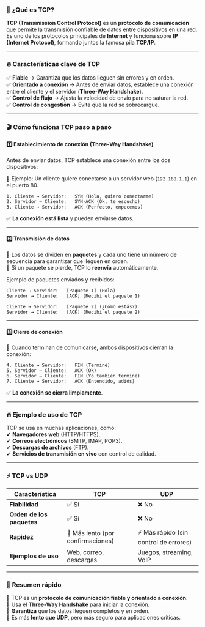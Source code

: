 ### 🔹 **¿Qué es TCP?**

**TCP (Transmission Control Protocol)** es un **protocolo de comunicación** que permite la transmisión confiable de datos entre dispositivos en una red. Es uno de los protocolos principales de **Internet** y funciona sobre **IP (Internet Protocol)**, formando juntos la famosa pila **TCP/IP**.

---

### 🔥 **Características clave de TCP**

✅ **Fiable** → Garantiza que los datos lleguen sin errores y en orden.  
✅ **Orientado a conexión** → Antes de enviar datos, establece una conexión entre el cliente y el servidor (**Three-Way Handshake**).  
✅ **Control de flujo** → Ajusta la velocidad de envío para no saturar la red.  
✅ **Control de congestión** → Evita que la red se sobrecargue.

---

### 🎬 **Cómo funciona TCP paso a paso**

#### **1️⃣ Establecimiento de conexión (Three-Way Handshake)**

Antes de enviar datos, TCP establece una conexión entre los dos dispositivos:

📌 Ejemplo: Un cliente quiere conectarse a un servidor web (`192.168.1.1`) en el puerto 80.

```plaintext
1. Cliente → Servidor:   SYN (Hola, quiero conectarme)
2. Servidor → Cliente:   SYN-ACK (Ok, te escucho)
3. Cliente → Servidor:   ACK (Perfecto, empecemos)
```

✅ **La conexión está lista** y pueden enviarse datos.

---

#### **2️⃣ Transmisión de datos**

📌 Los datos se dividen en **paquetes** y cada uno tiene un número de secuencia para garantizar que lleguen en orden.  
📌 Si un paquete se pierde, TCP lo **reenvía** automáticamente.

Ejemplo de paquetes enviados y recibidos:

```plaintext
Cliente → Servidor:   [Paquete 1] (Hola)
Servidor → Cliente:   [ACK] (Recibí el paquete 1)

Cliente → Servidor:   [Paquete 2] (¿Cómo estás?)
Servidor → Cliente:   [ACK] (Recibí el paquete 2)
```

---

#### **3️⃣ Cierre de conexión**

📌 Cuando terminan de comunicarse, ambos dispositivos cierran la conexión:

```plaintext
4. Cliente → Servidor:   FIN (Terminé)
5. Servidor → Cliente:   ACK (Ok)
6. Servidor → Cliente:   FIN (Yo también terminé)
7. Cliente → Servidor:   ACK (Entendido, adiós)
```

✅ **La conexión se cierra limpiamente**.

---

### 🔥 **Ejemplo de uso de TCP**

TCP se usa en muchas aplicaciones, como:  
✔ **Navegadores web** (HTTP/HTTPS).  
✔ **Correos electrónicos** (SMTP, IMAP, POP3).  
✔ **Descargas de archivos** (FTP).  
✔ **Servicios de transmisión en vivo** con control de calidad.

---

### ⚡ **TCP vs UDP**

|Característica|TCP|UDP|
|---|---|---|
|**Fiabilidad**|✅ Sí|❌ No|
|**Orden de los paquetes**|✅ Sí|❌ No|
|**Rapidez**|🚀 Más lento (por confirmaciones)|⚡ Más rápido (sin control de errores)|
|**Ejemplos de uso**|Web, correo, descargas|Juegos, streaming, VoIP|

---

### 🚀 **Resumen rápido**

🔹 TCP es un **protocolo de comunicación fiable y orientado a conexión**.  
🔹 Usa el **Three-Way Handshake** para iniciar la conexión.  
🔹 **Garantiza** que los datos lleguen completos y en orden.  
🔹 Es más **lento que UDP**, pero más seguro para aplicaciones críticas.

